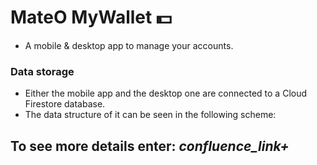 # MateO MyWallet 💵

- A mobile &amp; desktop app to manage your accounts. 

### Data storage

- Either the mobile app and the desktop one are connected to a Cloud Firestore database. 
- The data structure of it can be seen in the following scheme: 

## To see more details enter: *confluence_link+*
